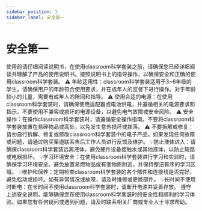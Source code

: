 ```yaml
---
sidebar_position: 1
sidebar_label: 安全第一
---
```


# 安全第一

使用前请仔细阅读说明书，在使用classroom科学套装之前，请确保您已经详细阅读并理解了产品的使用说明书。按照说明书上的指导操作，以确保安全和正确的使用classroom科学套装。
⚠ 年龄适用性：classroom科学套装适用于3~6年级的学生。请确保用户的年龄符合使用要求，并在成年人的监督下进行操作。对于年龄较小的儿童，需要有成年人的陪同和指导。
⚠ 使用合适的电源：在使用classroom科学套装时，请确保使用适配器或电池供电，并遵循相关的电源要求和指示。不要使用不兼容或损坏的电源设备，以避免电气故障或安全风险。
⚠ 安全操作：在操作classroom科学套装时，请遵循安全操作指南。不要将classroom科学套装放置在易碎物品或高处，以免发生意外损坏或摔落。
⚠ 不要拆解或修复：请勿自行拆解、修复或修改classroom科学套装中的电子产品。如果发现任何故障或问题，请通过购买渠道联系售后工作人员进行反馈及维护。
💡防止液体进入：请确保classroom科学套装远离液体，避免硬件设备接触水或其他液体，以防止短路或电器损坏。
💡学习环境安全：在使用classroom科学套装进行学习和实验时，请确保学习环境安全。避免放置易燃物品或有害物质附近，并保持整洁有序的学习区域。
💡维护和保养：定期检查classroom科学套装的各个部件和连接线是否完好，避免松动或损坏。如有异常情况或故障，请及时维修或更换部件。
💡长时间不使用时断电：在长时间不使用classroom科学套装时，请断开电源并妥善存放。
遵守上述安全说明，能够确保您在使用classroom科学套装时的安全性和顺利的学习体验。如果您有任何疑问或遇到问题，请及时联系相关厂商或专业人士寻求帮助。
